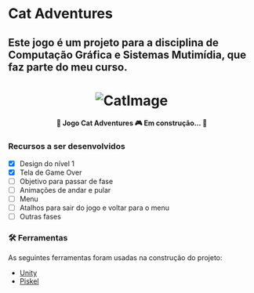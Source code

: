 # Cat Adventures
## Este jogo é um projeto para a disciplina de Computação Gráfica e Sistemas Mutimídia, que faz parte do meu curso.

<h1 align="center">
  <img alt="CatImage" title="Cat" src="https://piskel-imgstore-b.appspot.com/img/ae2fff75-7640-11eb-91b2-d10ee6178b3b.gif" />
</h1>

<h4 align="center"> 
	🚧  Jogo Cat Adventures 🎮 Em construção...  🚧
</h4>

### Recursos a ser desenvolvidos

- [x] Design do nível 1
- [x] Tela de Game Over
- [ ] Objetivo para passar de fase
- [ ] Animações de andar e pular
- [ ] Menu
- [ ] Atalhos para sair do jogo e voltar para o menu
- [ ] Outras fases

### 🛠 Ferramentas

As seguintes ferramentas foram usadas na construção do projeto:

- [Unity](https://store.unity.com/pt/download)
- [Piskel](https://www.piskelapp.com/)